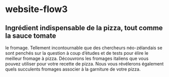 # website-flow3

## Ingrédient indispensable de la pizza, tout comme la sauce tomate

le fromage. Tellement incontournable que des chercheurs néo-zélandais se sont penchés sur la question à coup d’études et de tests pour élire le meilleur fromage à pizza.
Découvrons les fromages italiens que vous pouvez utiliser pour votre recette de pizza.
Nous vous révélerons également quels succulents fromages associer à la garniture de votre pizza.
